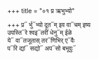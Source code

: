 +++
title = "०१ प्र ऋभुभ्यो"

+++
प्र᳓ र्भु᳓भ्यो दूत᳓म् इव वा᳓चम् इष्य  
उपस्ति᳓रे श्वइ᳓तरीं धेनु᳓म् ईळे  
ये᳓ वा᳓तजूतास् तर᳓णिभिर् ए᳓वैः  
प᳓रि द्यां᳓ सद्यो᳓ अप᳓सो बभूवुः᳓